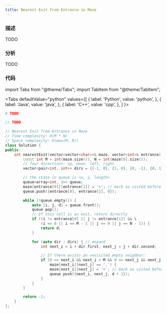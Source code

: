 ```yaml
---
title: Nearest Exit from Entrance in Maze
---
```


### 描述

TODO

### 分析

TODO

### 代码

import Tabs from "@theme/Tabs";
import TabItem from "@theme/TabItem";

<Tabs
defaultValue="python"
values={[
{ label: 'Python', value: 'python', },
{ label: 'Java', value: 'java', },
{ label: 'C++', value: 'cpp', },
]
}>
<TabItem value="python">

```python
# TODO
```

</TabItem>
<TabItem value="java">

```java
// TODO
```

</TabItem>
<TabItem value="cpp">

```cpp
// Nearest Exit from Entrance in Maze
// Time complexity: O(M * N)
// Space complexity: O(max(M, N))
class Solution {
public:
    int nearestExit(vector<vector<char>>& maze, vector<int>& entrance) {
        const int M = int(maze.size()), N = int(maze[0].size());
        // four directions: up, down, left, right
        vector<pair<int, int>> dirs = {{-1, 0}, {1, 0}, {0, -1}, {0, 1} };

        // the state in queue is <x, y, length>
        queue<array<int, 3>> queue;
        maze[entrance[0]][entrance[1]] = '+'; // mark as visted before enqueue
        queue.push({entrance[0], entrance[1], 0});

        while (!queue.empty()) {
            auto [i, j, d] = queue.front();
            queue.pop();
            // If this cell is an exit, return directly
            if ((i != entrance[0] || j != entrance[1]) && \
                (i == 0 || i == M - 1 || j == 0 || j == N - 1)) {
                return d;
            }

            for (auto dir : dirs) { // expand
                int next_i = i + dir.first, next_j = j + dir.second;

                // If there exists an unvisited empty neighbor:
                if (0 <= next_i && next_i < M && 0 <= next_j && next_j < N && \
                    maze[next_i][next_j] == '.') {
                    maze[next_i][next_j] = '+'; // mark as visted before enqueue
                    queue.push({next_i, next_j, d + 1});
                }
            }
        }

        return -1;
    }
};
```

</TabItem>
</Tabs>
